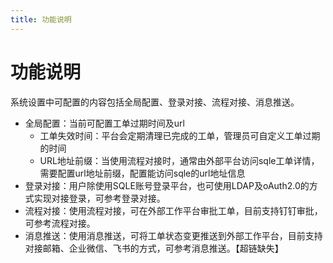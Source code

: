 ```yaml
---
title: 功能说明
---
```


# 功能说明
系统设置中可配置的内容包括全局配置、登录对接、流程对接、消息推送。

* 全局配置：当前可配置工单过期时间及url
    * 工单失效时间：平台会定期清理已完成的工单，管理员可自定义工单过期的时间
    * URL地址前缀：当使用流程对接时，通常由外部平台访问sqle工单详情，需要配置url地址前缀，配置能访问sqle的url地址信息
* 登录对接：用户除使用SQLE账号登录平台，也可使用LDAP及oAuth2.0的方式实现对接登录，可参考登录对接。
* 流程对接：使用流程对接，可在外部工作平台审批工单，目前支持钉钉审批，可参考流程对接。
* 消息推送：使用消息推送，可将工单状态变更推送到外部工作平台，目前支持对接邮箱、企业微信、飞书的方式，可参考消息推送。【超链缺失】


